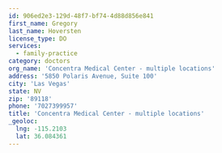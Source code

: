 ```yaml
---
id: 906ed2e3-129d-48f7-bf74-4d88d856e841
first_name: Gregory
last_name: Hoversten
license_type: DO
services:
  - family-practice
category: doctors
org_name: 'Concentra Medical Center - multiple locations'
address: '5850 Polaris Avenue, Suite 100'
city: 'Las Vegas'
state: NV
zip: '89118'
phone: '7027399957'
title: 'Concentra Medical Center - multiple locations'
_geoloc:
  lng: -115.2103
  lat: 36.084361
---
```

